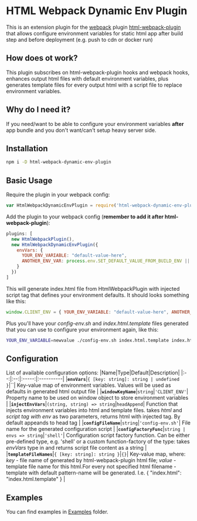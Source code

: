 HTML Webpack Dynamic Env Plugin
=================================
This is an extension plugin for the [webpack](http://webpack.github.io/) plugin [html-webpack-plugin](https://github.com/jantimon/html-webpack-plugin) that allows configure environment variables for static html app after build step and before deployment (e.g. push to cdn or docker run)

How does ot work?
-----------------
This plugin subscribes on html-webpack-plugin hooks and webpack hooks, enhances output html files with default environment variables, plus generates template files for every output html with a script file to replace environment variables.

Why do I need it?
-----------------
If you need/want to be able to configure your environment variables __after__ app bundle and you don't want/can't setup heavy server side.

Installation
------------
```sh
npm i -D html-webpack-dynamic-env-plugin
```

Basic Usage
------------
Require the plugin in your webpack config:
```javascript
var HtmlWebpackDynamicEnvPlugin = require('html-webpack-dynamic-env-plugin');
```
Add the plugin to your webpack config (__remember to add it after html-webpack-plugin__):
```javascript
plugins: [
  new HtmlWebpackPlugin(),
  new HtmlWebpackDynamicEnvPlugin({
    envVars: {
      YOUR_ENV_VARIABLE: "default-value-here",
      ANOTHER_ENV_VAR: process.env.SET_DEFAULT_VALUE_FROM_BUILD_ENV || ''
    }
  })
]  
```
This will generate index.html file from HtmlWebpackPlugin with injected script tag that defines your environment defaults. It should looks something like this:
```javascript
window.CLIENT_ENV = { YOUR_ENV_VARIABLE: "default-value-here", ANOTHER_ENV_VAR: "" }
```
Plus you'll have your _config-env.sh_ and _index.html.template_ files generated that you can use to configure your environment again, like this:
```sh
YOUR_ENV_VARIABLE=newvalue ./config-env.sh index.html.template index.html
```

Configuration
-------------
List of available configuration options:
|Name|Type|Default|Description|
|:--:|:--:|:-----:|:----------|
|**`envVars`**|`{ [key: string]: string | undefined }`|``| Key-value map of environment variables. Values will be used as defaults in generated html output file |
|**`windowKeyName`**|`string`|`'CLIENT_ENV'`| Property name to be used on window object to store environment variables |
|**`injectEnvVars`**|`(string, string) => string`|`headAppend`| Function that injects environment variables into html and template files. takes _html_ and _script tag with env_ as two parameters, returns html with injected tag. By default appeands to head tag |
|**`configFileName`**|`string`|`'config-env.sh'`| File name for the generated configuration script |
|**`configFactoryFunc`**|`string | envs => string`|`'shell'`| Configuration script factory function. Can be either pre-defined type, e.g. 'shell' or a custom function-factory of the type: takes _envVars_ type in and returns script file content as a string |
|**`templateFileNames`**|`{ [key: string]: string }`|`{}`| Key-value map, where: _key_ - file name of generated by html-webpack-plugin html file; _value_ - template file name for this html.For every not specified html filename - template with default pattern-name will be generated. I.e. { "index.html": "index.html.template" } |

Examples
--------
You can find examples in [Examples](https://github.com/serhii-ohorodnyk/html-webpack-dynamic-env-plugin/tree/master/examples) folder.
